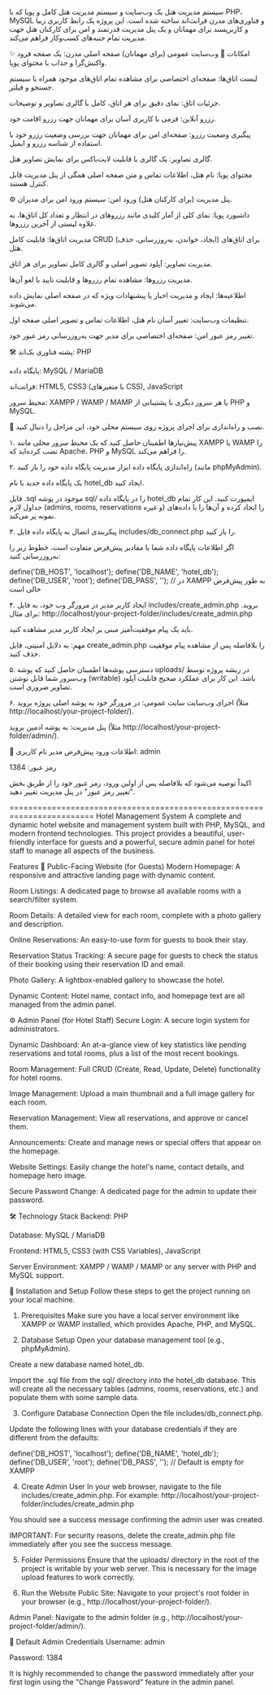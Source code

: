 
سیستم مدیریت هتل
یک وب‌سایت و سیستم مدیریت هتل کامل و پویا که با PHP، MySQL و فناوری‌های مدرن فرانت‌اند ساخته شده است. این پروژه یک رابط کاربری زیبا و کاربرپسند برای مهمانان و یک پنل مدیریت قدرتمند و امن برای کارکنان هتل جهت مدیریت تمام جنبه‌های کسب‌وکار فراهم می‌کند.

✨ امکانات
🏨 وب‌سایت عمومی (برای مهمانان)
صفحه اصلی مدرن: یک صفحه فرود واکنش‌گرا و جذاب با محتوای پویا.

لیست اتاق‌ها: صفحه‌ای اختصاصی برای مشاهده تمام اتاق‌های موجود همراه با سیستم جستجو و فیلتر.

جزئیات اتاق: نمای دقیق برای هر اتاق، کامل با گالری تصاویر و توضیحات.

رزرو آنلاین: فرمی با کاربری آسان برای مهمانان جهت رزرو اقامت خود.

پیگیری وضعیت رزرو: صفحه‌ای امن برای مهمانان جهت بررسی وضعیت رزرو خود با استفاده از شناسه رزرو و ایمیل.

گالری تصاویر: یک گالری با قابلیت لایت‌باکس برای نمایش تصاویر هتل.

محتوای پویا: نام هتل، اطلاعات تماس و متن صفحه اصلی همگی از پنل مدیریت قابل کنترل هستند.

⚙️ پنل مدیریت (برای کارکنان هتل)
ورود امن: سیستم ورود امن برای مدیران.

داشبورد پویا: نمای کلی از آمار کلیدی مانند رزروهای در انتظار و تعداد کل اتاق‌ها، به علاوه لیستی از آخرین رزروها.

مدیریت اتاق‌ها: قابلیت کامل CRUD (ایجاد، خواندن، به‌روزرسانی، حذف) برای اتاق‌های هتل.

مدیریت تصاویر: آپلود تصویر اصلی و گالری کامل تصاویر برای هر اتاق.

مدیریت رزروها: مشاهده تمام رزروها و قابلیت تایید یا لغو آن‌ها.

اطلاعیه‌ها: ایجاد و مدیریت اخبار یا پیشنهادات ویژه که در صفحه اصلی نمایش داده می‌شوند.

تنظیمات وب‌سایت: تغییر آسان نام هتل، اطلاعات تماس و تصویر اصلی صفحه اول.

تغییر رمز عبور امن: صفحه‌ای اختصاصی برای مدیر جهت به‌روزرسانی رمز عبور خود.

🛠️ پشته فناوری
بک‌اند: PHP

پایگاه داده: MySQL / MariaDB

فرانت‌اند: HTML5, CSS3 (با متغیرهای CSS), JavaScript

محیط سرور: XAMPP / WAMP / MAMP یا هر سرور دیگری با پشتیبانی از PHP و MySQL.

🚀 نصب و راه‌اندازی
برای اجرای پروژه روی سیستم محلی خود، این مراحل را دنبال کنید.

۱. پیش‌نیازها
اطمینان حاصل کنید که یک محیط سرور محلی مانند XAMPP یا WAMP را نصب کرده‌اید که Apache، PHP و MySQL را فراهم می‌کند.

۲. راه‌اندازی پایگاه داده
ابزار مدیریت پایگاه داده خود را باز کنید (مانند phpMyAdmin).

یک پایگاه داده جدید با نام hotel_db ایجاد کنید.

فایل .sql موجود در پوشه sql/ را در پایگاه داده hotel_db ایمپورت کنید. این کار تمام جداول لازم (admins, rooms, reservations و غیره) را ایجاد کرده و آن‌ها را با داده‌های نمونه پر می‌کند.

۳. پیکربندی اتصال به پایگاه داده
فایل includes/db_connect.php را باز کنید.

اگر اطلاعات پایگاه داده شما با مقادیر پیش‌فرض متفاوت است، خطوط زیر را به‌روزرسانی کنید:

define('DB_HOST', 'localhost');
define('DB_NAME', 'hotel_db');
define('DB_USER', 'root');
define('DB_PASS', ''); // در XAMPP به طور پیش‌فرض خالی است

۴. ایجاد کاربر مدیر
در مرورگر وب خود، به فایل includes/create_admin.php بروید. برای مثال: http://localhost/your-project-folder/includes/create_admin.php

باید یک پیام موفقیت‌آمیز مبنی بر ایجاد کاربر مدیر مشاهده کنید.

مهم: به دلایل امنیتی، فایل create_admin.php را بلافاصله پس از مشاهده پیام موفقیت حذف کنید.

۵. دسترسی پوشه‌ها
اطمینان حاصل کنید که پوشه uploads/ در ریشه پروژه توسط وب‌سرور شما قابل نوشتن (writable) باشد. این کار برای عملکرد صحیح قابلیت آپلود تصاویر ضروری است.

۶. اجرای وب‌سایت
سایت عمومی: در مرورگر خود به پوشه اصلی پروژه بروید (مثلاً http://localhost/your-project-folder/).

پنل مدیریت: به پوشه ادمین بروید (مثلاً http://localhost/your-project-folder/admin/).

🔑 اطلاعات ورود پیش‌فرض مدیر
نام کاربری: admin

رمز عبور: 1384

اکیداً توصیه می‌شود که بلافاصله پس از اولین ورود، رمز عبور خود را از طریق بخش "تغییر رمز عبور" در پنل مدیریت تغییر دهید.

========================================================================
Hotel Management System
A complete and dynamic hotel website and management system built with PHP, MySQL, and modern frontend technologies. This project provides a beautiful, user-friendly interface for guests and a powerful, secure admin panel for hotel staff to manage all aspects of the business.

Features
🏨 Public-Facing Website (for Guests)
Modern Homepage: A responsive and attractive landing page with dynamic content.

Room Listings: A dedicated page to browse all available rooms with a search/filter system.

Room Details: A detailed view for each room, complete with a photo gallery and description.

Online Reservations: An easy-to-use form for guests to book their stay.

Reservation Status Tracking: A secure page for guests to check the status of their booking using their reservation ID and email.

Photo Gallery: A lightbox-enabled gallery to showcase the hotel.

Dynamic Content: Hotel name, contact info, and homepage text are all managed from the admin panel.

⚙️ Admin Panel (for Hotel Staff)
Secure Login: A secure login system for administrators.

Dynamic Dashboard: An at-a-glance view of key statistics like pending reservations and total rooms, plus a list of the most recent bookings.

Room Management: Full CRUD (Create, Read, Update, Delete) functionality for hotel rooms.

Image Management: Upload a main thumbnail and a full image gallery for each room.

Reservation Management: View all reservations, and approve or cancel them.

Announcements: Create and manage news or special offers that appear on the homepage.

Website Settings: Easily change the hotel's name, contact details, and homepage hero image.

Secure Password Change: A dedicated page for the admin to update their password.

🛠️ Technology Stack
Backend: PHP

Database: MySQL / MariaDB

Frontend: HTML5, CSS3 (with CSS Variables), JavaScript

Server Environment: XAMPP / WAMP / MAMP or any server with PHP and MySQL support.

🚀 Installation and Setup
Follow these steps to get the project running on your local machine.

1. Prerequisites
Make sure you have a local server environment like XAMPP or WAMP installed, which provides Apache, PHP, and MySQL.

2. Database Setup
Open your database management tool (e.g., phpMyAdmin).

Create a new database named hotel_db.

Import the .sql file from the sql/ directory into the hotel_db database. This will create all the necessary tables (admins, rooms, reservations, etc.) and populate them with some sample data.

3. Configure Database Connection
Open the file includes/db_connect.php.

Update the following lines with your database credentials if they are different from the defaults:

define('DB_HOST', 'localhost');
define('DB_NAME', 'hotel_db');
define('DB_USER', 'root');
define('DB_PASS', ''); // Default is empty for XAMPP

4. Create Admin User
In your web browser, navigate to the file includes/create_admin.php. For example: http://localhost/your-project-folder/includes/create_admin.php

You should see a success message confirming the admin user was created.

IMPORTANT: For security reasons, delete the create_admin.php file immediately after you see the success message.

5. Folder Permissions
Ensure that the uploads/ directory in the root of the project is writable by your web server. This is necessary for the image upload features to work correctly.

6. Run the Website
Public Site: Navigate to your project's root folder in your browser (e.g., http://localhost/your-project-folder/).

Admin Panel: Navigate to the admin folder (e.g., http://localhost/your-project-folder/admin/).

🔑 Default Admin Credentials
Username: admin

Password: 1384

It is highly recommended to change the password immediately after your first login using the "Change Password" feature in the admin panel.


